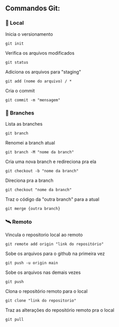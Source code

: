 ## Commandos Git:

### 📍 Local

Inicia o versionamento

    git init

Verifica os arquivos modificados

    git status

Adiciona os arquivos para "staging"

    git add (nome do arquivo) / *

Cria o commit
    
    git commit -m "mensagem"

### 🌿 Branches

Lista as branches

    git branch

Renomei a branch atual

    git branch -M "nome da branch"

Cria uma nova branch e redireciona pra ela

    git checkout -b "nome da branch"

Direciona pra a branch

    git checkout "nome da branch"

Traz o código da "outra branch" para a atual

    git merge {outra branch} 

### 🛰️ Remoto

Vincula o repositorio local ao remoto

    git remote add origin "link do repositório"

Sobe os arquivos para o github na primeira vez

    git push -u origin main

Sobe os arquivos nas demais vezes

    git push 

Clona o repositório remoto para o local

    git clone "link do repositorio"

Traz as alterações do repositório remoto pra o local

    git pull 